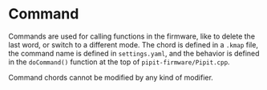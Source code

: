 # Command

Commands are used for calling functions in the firmware, like to delete the last word, or switch to a different mode. The chord is defined in a `.kmap` file, the command name is defined in `settings.yaml`, and the behavior is defined in the `doCommand()` function at the top of `pipit-firmware/Pipit.cpp`. 

Command chords cannot be modified by any kind of modifier.
